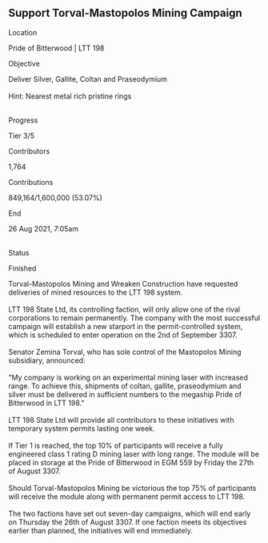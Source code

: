 ## Support Torval-Mastopolos Mining Campaign

Location

Pride of Bitterwood \| LTT 198

Objective

Deliver Silver, Gallite, Coltan and Praseodymium\
\
Hint: Nearest metal rich pristine rings

\
Progress

Tier 3/5

Contributors

1,764

Contributions

849,164/1,600,000 (53.07%)

End

26 Aug 2021, 7:05am

\
Status

Finished

Torval-Mastopolos Mining and Wreaken Construction have requested
deliveries of mined resources to the LTT 198 system.\
\
LTT 198 State Ltd, its controlling faction, will only allow one of the
rival corporations to remain permanently. The company with the most
successful campaign will establish a new starport in the
permit-controlled system, which is scheduled to enter operation on the
2nd of September 3307.\
\
Senator Zemina Torval, who has sole control of the Mastopolos Mining
subsidiary, announced:\
\
\"My company is working on an experimental mining laser with increased
range. To achieve this, shipments of coltan, gallite, praseodymium and
silver must be delivered in sufficient numbers to the megaship Pride of
Bitterwood in LTT 198.\"\
\
LTT 198 State Ltd will provide all contributors to these initiatives
with temporary system permits lasting one week.\
\
If Tier 1 is reached, the top 10% of participants will receive a fully
engineered class 1 rating D mining laser with long range. The module
will be placed in storage at the Pride of Bitterwood in EGM 559 by
Friday the 27th of August 3307.\
\
Should Torval-Mastopolos Mining be victorious the top 75% of
participants will receive the module along with permanent permit access
to LTT 198.\
\
The two factions have set out seven-day campaigns, which will end early
on Thursday the 26th of August 3307. If one faction meets its objectives
earlier than planned, the initiatives will end immediately.
